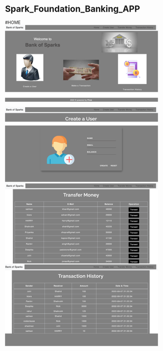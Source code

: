 # Spark_Foundation_Banking_APP
#HOME
<img width="700" alt="Pattern-1" src="Basic-Banking-System-main/Screen-Shot/Screenshot 2023-08-22 at 3.26.53 PM.png">

<img width="700" alt="Pattern-2" src="Basic-Banking-System-main/Screen-Shot/Screenshot 2023-08-22 at 3.27.02 PM.png">

<img width="700" alt="Pattern-3" src="Basic-Banking-System-main/Screen-Shot/Screenshot 2023-08-22 at 3.27.12 PM.png">

<img width="700" alt="Pattern-4" src="Basic-Banking-System-main/Screen-Shot/Screenshot 2023-08-22 at 3.27.19 PM.png">
